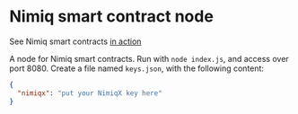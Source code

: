 # Nimiq smart contract node

See Nimiq smart contracts [in action](https://nini.smitop.com/tokens)

A node for Nimiq smart contracts. Run with ``node index.js``, and access over port 8080. Create a file named ``keys.json``, with the following content:
```json
{
  "nimiqx": "put your NimiqX key here"
}
```
